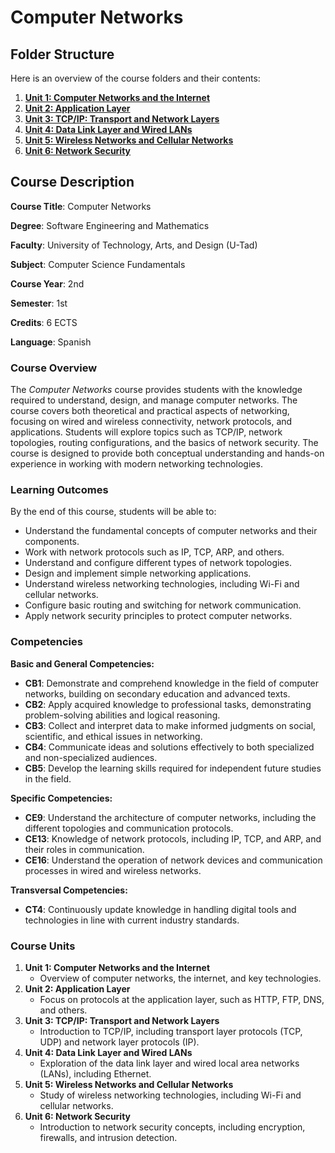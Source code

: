 # Computer Networks

## **Folder Structure**

Here is an overview of the course folders and their contents:

1. [**Unit 1: Computer Networks and the Internet**](Unit_1/)
2. [**Unit 2: Application Layer**](Unit_2/)
3. [**Unit 3: TCP/IP: Transport and Network Layers**](Unit_3/)
4. [**Unit 4: Data Link Layer and Wired LANs**](Unit_4/)
5. [**Unit 5: Wireless Networks and Cellular Networks**](Unit_5/)
6. [**Unit 6: Network Security**](Unit_6/)

## **Course Description**

**Course Title**: Computer Networks

**Degree**: Software Engineering and Mathematics

**Faculty**: University of Technology, Arts, and Design (U-Tad)

**Subject**: Computer Science Fundamentals

**Course Year**: 2nd

**Semester**: 1st

**Credits**: 6 ECTS

**Language**: Spanish

### **Course Overview**

The *Computer Networks* course provides students with the knowledge required to understand, design, and manage computer networks. The course covers both theoretical and practical aspects of networking, focusing on wired and wireless connectivity, network protocols, and applications. Students will explore topics such as TCP/IP, network topologies, routing configurations, and the basics of network security. The course is designed to provide both conceptual understanding and hands-on experience in working with modern networking technologies.

### **Learning Outcomes**

By the end of this course, students will be able to:

- Understand the fundamental concepts of computer networks and their components.
- Work with network protocols such as IP, TCP, ARP, and others.
- Understand and configure different types of network topologies.
- Design and implement simple networking applications.
- Understand wireless networking technologies, including Wi-Fi and cellular networks.
- Configure basic routing and switching for network communication.
- Apply network security principles to protect computer networks.

### **Competencies**

**Basic and General Competencies:**

- **CB1**: Demonstrate and comprehend knowledge in the field of computer networks, building on secondary education and advanced texts.
- **CB2**: Apply acquired knowledge to professional tasks, demonstrating problem-solving abilities and logical reasoning.
- **CB3**: Collect and interpret data to make informed judgments on social, scientific, and ethical issues in networking.
- **CB4**: Communicate ideas and solutions effectively to both specialized and non-specialized audiences.
- **CB5**: Develop the learning skills required for independent future studies in the field.

**Specific Competencies:**

- **CE9**: Understand the architecture of computer networks, including the different topologies and communication protocols.
- **CE13**: Knowledge of network protocols, including IP, TCP, and ARP, and their roles in communication.
- **CE16**: Understand the operation of network devices and communication processes in wired and wireless networks.

**Transversal Competencies:**

- **CT4**: Continuously update knowledge in handling digital tools and technologies in line with current industry standards.

### **Course Units**

1. **Unit 1: Computer Networks and the Internet**
    - Overview of computer networks, the internet, and key technologies.
2. **Unit 2: Application Layer**
    - Focus on protocols at the application layer, such as HTTP, FTP, DNS, and others.
3. **Unit 3: TCP/IP: Transport and Network Layers**
    - Introduction to TCP/IP, including transport layer protocols (TCP, UDP) and network layer protocols (IP).
4. **Unit 4: Data Link Layer and Wired LANs**
    - Exploration of the data link layer and wired local area networks (LANs), including Ethernet.
5. **Unit 5: Wireless Networks and Cellular Networks**
    - Study of wireless networking technologies, including Wi-Fi and cellular networks.
6. **Unit 6: Network Security**
    - Introduction to network security concepts, including encryption, firewalls, and intrusion detection.